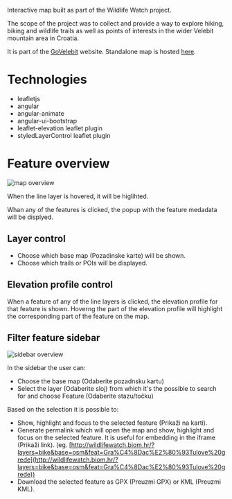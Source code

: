 Interactive map built as part of the Wildlife Watch project.

The scope of the project was to collect and provide a way to explore hiking, biking and wildlife trails as well as points of interests in the wider Velebit mountain area in Croatia.

It is part of the [GoVelebit](http://www.govelebit.com/) website. Standalone map is hosted [here](http://wildlifewatch.biom.hr/).

# Technologies
- leafletjs
- angular
- angular-animate
- angular-ui-bootstrap
- leaflet-elevation leaflet plugin
- styledLayerControl leaflet plugin

# Feature overview
![map overview](../screenshots/map-overview_2.jpg)

When the line layer is hovered, it will be higlihted.

Whan any of the features is clicked, the popup with the feature medadata will be displyed.

## Layer control
- Choose which base map (Pozadinske karte) will be shown.
- Choose which trails or POIs will be displayed.

## Elevation profile control
When a feature of any of the line layers is clicked, the elevation profile for that feature is shown.
Hoverng the part of the elevation profile will highlight the corresponding part of the feature on the map.

## Filter feature sidebar
![sidebar overview](../screenshots/sidebar.jpg)

In the sidebar the user can:
- Choose the base map (Odaberite pozadnsku kartu)
- Select the layer (Odaberite sloj) from which it's the possible to search for and choose Feature (Odaberite stazu/točku)

Based on the selection it is possible to:
- Show, highlight and focus to the selected feature (Prikaži na karti).
- Generate permalink which will open the map and show, highlight and focus on the selected feature. It is useful for embedding in the iframe (Prikaži link). (eg. [http://wildlifewatch.biom.hr/?layers=bike&base=osm&feat=Gra%C4%8Dac%E2%80%93Tulove%20grede](http://wildlifewatch.biom.hr/?layers=bike&base=osm&feat=Gra%C4%8Dac%E2%80%93Tulove%20grede))
- Download the selected feature as GPX (Preuzmi GPX) or KML (Preuzmi KML).
